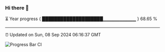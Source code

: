 ### Hi there 👋

⏳ Year progress { ████████████████████▁▁▁▁▁▁▁▁▁▁ } 68.65 %

---

⏰ Updated on Sun, 08 Sep 2024 06:16:37 GMT

![Progress Bar CI](https://github.com/liununu/liununu/workflows/Progress%20Bar%20CI/badge.svg)
